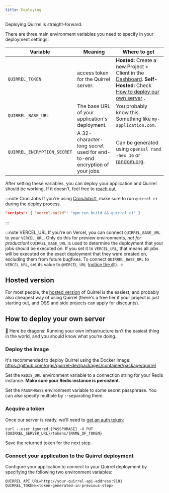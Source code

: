 ```yaml
---
title: Deploying
---
```


Deploying Quirrel is straight-forward.

There are three main environment variables you need to specify in your deployment settings:

| Variable                    | Meaning                                                                 | Where to get                                                                                                                                                                     |
| --------------------------- | ----------------------------------------------------------------------- | -------------------------------------------------------------------------------------------------------------------------------------------------------------------------------- |
| `QUIRREL_TOKEN`             | access token for the Quirrel server.                                    | **Hosted:** Create a new Project + Client in the [Dashboard](https://quirrel.dev/dashboard). **Self-Hosted:** Check [How to deploy our own server](#how-to-deploy-your-own-server) .         |
| `QUIRREL_BASE_URL`          | The base URL of your application's deployment.                               | You probably know this. Something like `my-application.com`.                                                                                                                     |
| `QUIRREL_ENCRYPTION_SECRET` | A 32-character-long secret used for end-to-end encryption of your jobs. | Can be generated using `openssl rand -hex 16` or [random.org](https://www.random.org/strings/?num=2&len=16&digits=on&upperalpha=on&loweralpha=on&unique=on&format=html&rnd=new). |

After setting these variables, you can deploy your application and Quirrel should be working.
If it doesn't, feel free to [reach out](mailto:troubleshooting@quirrel.dev).

:::note Cron Jobs
If you're using [CronJobs()](/api/cronjob), make sure to run `quirrel ci` during the deploy process.

```json
"scripts": { "vercel-build": "npm run build && quirrel ci" }
```

:::

:::note VERCEL_URL
If you're on Vercel, you can connect `QUIRREL_BASE_URL` to your `VERCEL_URL`.
Only do this for preview environments, _not for production_!
`QUIRREL_BASE_URL` is used to determine the deployment that your jobs should be executed on.
If you set it to `VERCEL_URL`, that means all jobs will be executed on the exact deployment that they were
created on, excluding them from future bugfixes.
To connect `QUIRREL_BASE_URL` to `VERCEL_URL`, set its value to `@VERCEL_URL` ([notice the @](https://github.com/quirrel-dev/quirrel/blob/d268f0555211afb202c3c3b12b460d14f0f0fb86/quirrel/src/client/config.ts#L12)).
:::

## Hosted version

For most people, the [hosted version](https://quirrel.dev) of Quirrel is the easiest, and probably also cheapest way of using Quirrel (there's a free tier if your project is just starting out, and OSS and side projects can apply for discounts).

## How to deploy your own server

🐉 Here be dragons: Running your own infrastructure isn't the easiest thing in the world, and you should know what you're doing.

### Deploy the Image

It's recommended to deploy Quirrel using the Docker Image: https://github.com/orgs/quirrel-dev/packages/container/package/quirrel

Set the `REDIS_URL` environment variable to a connection string for your Redis instance. **Make sure your Redis instance is persistent**.

Set the `PASSPHRASE` environment variable to some secret passphrase. You can also specify multiple by `:`-separating them.

### Acquire a token

Once our server is ready, we'll need to [get an auth token](https://api.quirrel.dev/documentation/static/index.html#/Admin/put_tokens__id_):

`curl --user ignored:{PASSPHRASE} -X PUT {QUIRREL_SERVER_URL}/tokens/{NAME_OF_TOKEN}`

Save the returned token for the next step.

### Connect your application to the Quirrel deployment

Configure your application to connect to your Quirrel deployment by specifying the following two environment variables:

```
QUIRREL_API_URL=http://your-quirrel-api-address:9181
QUIRREL_TOKEN=<token-generated-in-previous-step>
```
